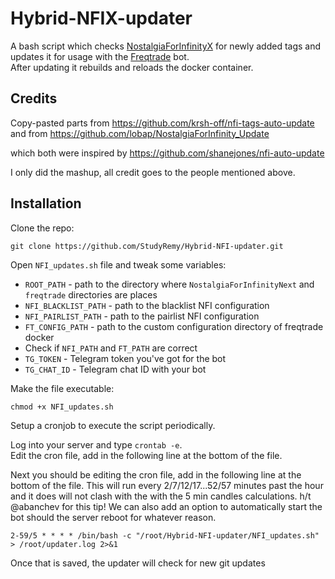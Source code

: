 # Hybrid-NFIX-updater

A bash script which checks [NostalgiaForInfinityX](https://github.com/iterativv/NostalgiaForInfinity) for newly added tags and updates it for usage with the [Freqtrade](https://github.com/freqtrade/freqtrade) bot.  
After updating it rebuilds and reloads the docker container.

## Credits
Copy-pasted parts from https://github.com/krsh-off/nfi-tags-auto-update and from https://github.com/lobap/NostalgiaForInfinity_Update  

which both were inspired by https://github.com/shanejones/nfi-auto-update 

I only did the mashup, all credit goes to the people mentioned above.

## Installation

Clone the repo:
```
git clone https://github.com/StudyRemy/Hybrid-NFI-updater.git
```

Open `NFI_updates.sh` file and tweak some variables:

- `ROOT_PATH` - path to the directory where `NostalgiaForInfinityNext` and `freqtrade` directories are places
- `NFI_BLACKLIST_PATH` - path to the blacklist NFI configuration
- `NFI_PAIRLIST_PATH` - path to the pairlist NFI configuration
- `FT_CONFIG_PATH` - path to the custom configuration directory of freqtrade docker
- Check if `NFI_PATH` and `FT_PATH` are correct
- `TG_TOKEN` - Telegram token you've got for the bot
- `TG_CHAT_ID` - Telegram chat ID with your bot

Make the file executable:
```
chmod +x NFI_updates.sh
```

Setup a cronjob to execute the script periodically.

Log into your server and type `crontab -e`.  
Edit the cron file, add in the following line at the bottom of the file.

Next you should be editing the cron file, add in the following line at the bottom of the file. This will run every 2/7/12/17...52/57 minutes past the hour and it does will not clash with the with the 5 min candles calculations. h/t @abanchev for this tip! We can also add an option to automatically start the bot should the server reboot for whatever reason.
```
2-59/5 * * * * /bin/bash -c "/root/Hybrid-NFI-updater/NFI_updates.sh" > /root/updater.log 2>&1
```

Once that is saved, the updater will check for new git updates

